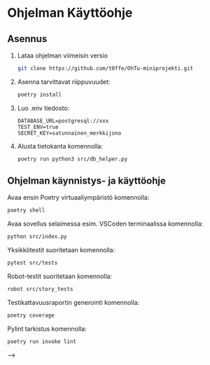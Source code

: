 # Ohjelman Käyttöohje

## Asennus

1. Lataa ohjelman viimeisin versio
    ```bash
    git clone https://github.com/t0ffe/OhTu-miniprojekti.git
    ```
2. Asenna tarvittavat riippuvuudet:
    ```bash
    poetry install
    ```

3. Luo .env tiedosto:
    ```Dotenv
    DATABASE_URL=postgresql://xxx
    TEST_ENV=true   
    SECRET_KEY=satunnainen_merkkijono
    ```

4. Alusta tietokanta komennolla:
    ```bash
    poetry run python3 src/db_helper.py
    ```


## Ohjelman käynnistys- ja käyttöohje
Avaa ensin Poetry virtuaaliympäristö komennolla:
```bash
poetry shell
```

Avaa sovellus selaimessa esim. VSCoden terminaalissa komennolla:
```bash
python src/index.py
```

Yksikkötestit suoritetaan komennolla:
```bash
pytest src/tests
```

Robot-testit suoritetaan komennolla:
```bash
robot src/story_tests
```

Testikattavuusraportin generointi komennolla:
```bash
poetry coverage 
```

Pylint tarkistus komennolla:
```bash
poetry run invoke lint
```
-->
